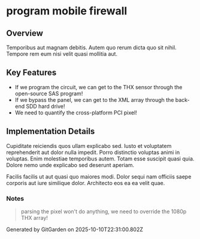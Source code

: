 # program mobile firewall

## Overview
Temporibus aut magnam debitis. Autem quo rerum dicta quo sit nihil. Tempore rem eum nisi velit quasi mollitia aut.

## Key Features
- If we program the circuit, we can get to the THX sensor through the open-source SAS program!
- If we bypass the panel, we can get to the XML array through the back-end SDD hard drive!
- We need to quantify the cross-platform PCI pixel!

## Implementation Details
Cupiditate reiciendis quos ullam explicabo sed. Iusto et voluptatem reprehenderit aut dolor nulla impedit. Porro distinctio voluptas animi in voluptas. Enim molestiae temporibus autem. Totam esse suscipit quasi quia. Dolore nemo unde explicabo sed deserunt aperiam.
 Facilis facilis ut aut quasi quo maiores modi. Dolor sequi nam officiis saepe corporis aut iure similique dolor. Architecto eos ea ea velit quae.

### Notes
> parsing the pixel won't do anything, we need to override the 1080p THX array!

Generated by GitGarden on 2025-10-10T22:31:00.802Z